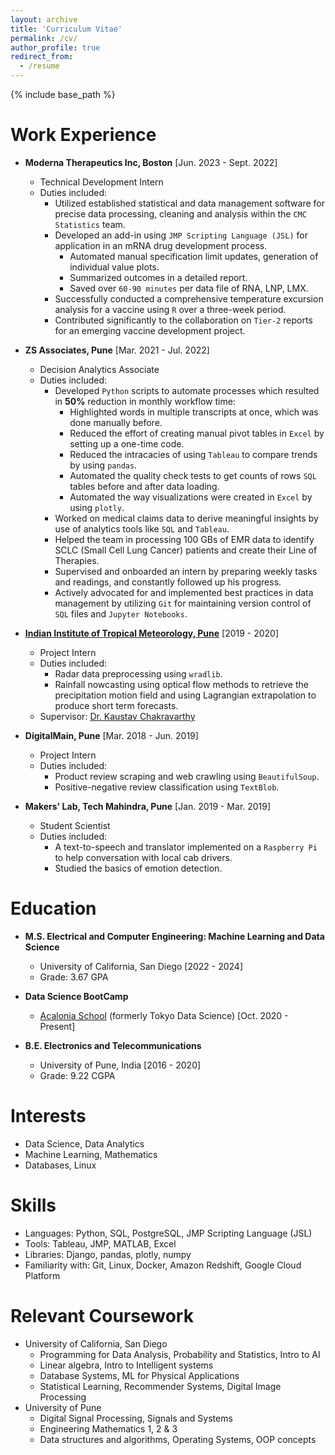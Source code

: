 ```yaml
---
layout: archive
title: 'Curriculum Vitae'
permalink: /cv/
author_profile: true
redirect_from:
  - /resume
---
```


{% include base_path %}

Work Experience
======
* **Moderna Therapeutics Inc, Boston** [Jun. 2023 - Sept. 2022]
  * Technical Development Intern
  * Duties included:
    * Utilized established statistical and data management software for precise data processing, cleaning and analysis within the `CMC Statistics` team.
    * Developed an add-in using `JMP Scripting Language (JSL)` for application in an mRNA drug development process.
      * Automated manual specification limit updates, generation of individual value plots.
      * Summarized outcomes in a detailed report.
      * Saved over `60-90 minutes` per data file of RNA, LNP, LMX.
    * Successfully conducted a comprehensive temperature excursion analysis for a vaccine using `R` over a three-week period.
    * Contributed significantly to the collaboration on `Tier-2` reports for an emerging vaccine development project.

* **ZS Associates, Pune** [Mar. 2021 - Jul. 2022]
  * Decision Analytics Associate
  * Duties included:  
    * Developed `Python` scripts to automate processes which resulted in **50\%** reduction in monthly workflow time:
      * Highlighted words in multiple transcripts at once, which was done manually before.
      * Reduced the effort of creating manual pivot tables in `Excel` by setting up a one-time code.
      * Reduced the intracacies of using `Tableau` to compare trends by using `pandas`.
      * Automated the quality check tests to get counts of rows `SQL` tables before and after data loading.
      * Automated the way visualizations were created in `Excel` by using `plotly`.
    * Worked on medical claims data to derive meaningful insights by use of analytics tools like `SQL` and `Tableau`.
    * Helped the team in processing 100 GBs of EMR data to identify SCLC (Small Cell Lung Cancer) patients and create their Line of Therapies.
    * Supervised and onboarded an intern by preparing weekly tasks and readings, and constantly followed up his progress.
    * Actively advocated for and implemented best practices in data management by utilizing `Git` for maintaining version control of `SQL` files and `Jupyter Notebooks`.

* **[Indian Institute of Tropical Meteorology, Pune](https://www.tropmet.res.in/)** [2019 - 2020]
  * Project Intern
  * Duties included:  
    * Radar data preprocessing using `wradlib`.
    * Rainfall nowcasting using optical flow methods to retrieve the precipitation motion field and using Lagrangian extrapolation to produce short term forecasts. 
  * Supervisor: [Dr. Kaustav Chakravarthy](https://www.tropmet.res.in/105-Kaustav%20%20Chakravarty-scientist_detail)

* **DigitalMain, Pune** [Mar. 2018 - Jun. 2019]
  * Project Intern
  * Duties included:  
    * Product review scraping and web crawling using `BeautifulSoup`.
    * Positive-negative review classification using `TextBlob`.

* **Makers' Lab, Tech Mahindra, Pune** [Jan. 2019 - Mar. 2019]
  * Student Scientist
  * Duties included:  
    * A text-to-speech and translator implemented on a `Raspberry Pi` to help conversation with local cab drivers.  
    * Studied the basics of emotion detection. 

Education
======
* **M.S. Electrical and Computer Engineering: Machine Learning and Data Science**
  * University of California, San Diego [2022 - 2024]
  * Grade: 3.67 GPA

* **Data Science BootCamp**
  * [Acalonia School](https://acalonia.com/acalonia-school) (formerly Tokyo Data Science) [Oct. 2020 - Present]

* **B.E. Electronics and Telecommunications**
  * University of Pune, India [2016 - 2020]
  * Grade: 9.22 CGPA
 

Interests
======
* Data Science, Data Analytics
* Machine Learning, Mathematics
* Databases, Linux
 
Skills
======
* Languages: Python, SQL, PostgreSQL, JMP Scripting Language (JSL)
* Tools: Tableau, JMP, MATLAB, Excel
* Libraries: Django, pandas, plotly, numpy
* Familiarity with: Git, Linux, Docker, Amazon Redshift, Google Cloud Platform

Relevant Coursework
======
* University of California, San Diego 
  * Programming for Data Analysis, Probability and Statistics, Intro to AI
  * Linear algebra, Intro to Intelligent systems
  * Database Systems, ML for Physical Applications
  * Statistical Learning, Recommender Systems, Digital Image Processing
* University of Pune 
  * Digital Signal Processing, Signals and Systems
  * Engineering Mathematics 1, 2 & 3
  * Data structures and algorithms, Operating Systems, OOP concepts  

<!-- Online Courses and Books
======
* Ongoing  
  * Book: A Common-Sense Guide to Data Structures and Algorithms, Second Edition
  * OpenCV 101: OpenCV for beginners, OpenCV
* Completed  
  * [Probability and Statistics: To p or not to p?](https://coursera.org/share/b142bc96a881ad044c98d7b130a9d456)
  * Summer Analytics 2020, IITG
  * [Data Science Math Skills](https://coursera.org/share/ed4958a99b87d32edc26a9009c01744c)
  * Python 101 for Data Science, Cognitive Class IBM
  * SQL Fundamentals Course, SoloLearn -->

<!--- 
Teaching
======
  <ul>{% for post in site.teaching %}
    {% include archive-single-cv.html %}
  {% endfor %}</ul>

Publications
======
  <ul>{% for post in site.publications %}
    {% include archive-single-cv.html %}
  {% endfor %}</ul>

//  
Talks
======
  <ul>{% for post in site.talks %}
    {% include archive-single-talk-cv.html %}
  {% endfor %}</ul> 

//  
Service and leadership
======
* Currently signed in to 43 different slack teams -->
